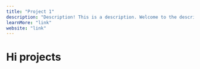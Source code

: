 ```yaml
---
title: "Project 1"
description: "Description! This is a description. Welcome to the description!"
learnMore: "link"
website: "link"
---
```


# Hi projects